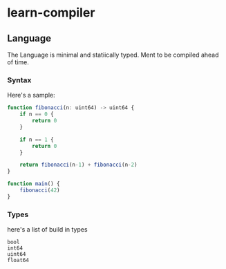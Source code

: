 # learn-compiler

## Language

The Language is minimal and statiically typed. Ment to be compiled ahead of time.



### Syntax
Here's a sample:
```typescript
function fibonacci(n: uint64) -> uint64 {
    if n == 0 {
        return 0
    }

    if n == 1 {
        return 0
    }

    return fibonacci(n-1) + fibonacci(n-2)
}

function main() {
    fibonacci(42)
}
```

### Types
here's a list of build in types

    bool
    int64
    uint64
    float64
